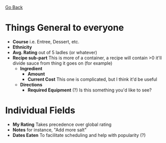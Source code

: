 [Go Back](Home.md)

# Things General to everyone #
  * **Course** i.e. Entree, Dessert, etc.
  * **Ethnicity**
  * **Avg. Rating** out of 5 ladles (or whatever)
  * **Recipe sub-part** This is more of a container, a recipe will contain >0 it'll divide sauce from thing it goes on (for example)
    * **Ingredient**
      * **Amount**
      * **Current Cost** This one is complicated, but I think it'd be useful
    * **Directions**
      * **Required Equipment** (?) Is this something you'd like to see?

# Individual Fields #
  * **My Rating** Takes precedence over global rating
  * **Notes** for instance, "Add more salt"
  * **Dates Eaten** To facilitate scheduling and help with popularity (?)